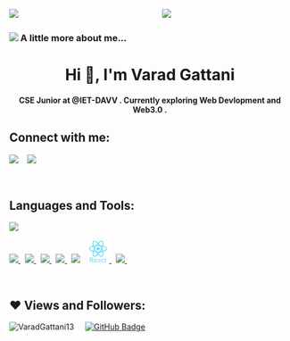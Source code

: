 
<p><em> <img src="https://media.giphy.com/media/WUlplcMpOCEmTGBtBW/giphy.gif" width="30">
 
<img align='right' src="https://media.giphy.com/media/YRMb6dd7zprS00JdGZ/giphy.gif" width="230">


</em></p>


### <img src="https://media.giphy.com/media/VgCDAzcKvsR6OM0uWg/giphy.gif" width="50"> A little more about me...  


<h1 align="center">Hi 👋, I'm Varad Gattani</h1>
<h4 align="center">CSE Junior at @IET-DAVV . Currently exploring Web Devlopment and Web3.0 .
</h4>
<h2>Connect with me:</h2>

<p align="left">

<a href = "https://www.linkedin.com/in/varad-gattani-69597a21a/"><img src="https://img.icons8.com/fluent/48/000000/linkedin.png"/></a>&nbsp; &nbsp;
<a href = "https://www.instagram.com/varadgattani13/"><img src="https://img.icons8.com/fluent/48/000000/instagram-new.png"/></a>&nbsp; &nbsp;
</p>


</br>




<!-- ## Languages and Tools: -->

<h2> Languages and Tools:</h2>
<p align="left"> 
 <a href="https://isocpp.org/" target="-blank"><img src="https://img.icons8.com/color/48/000000/c-plus-plus-logo.png"/></a> &nbsp;
      
   <a href="https://www.w3.org/html/" target="_blank"> <img src="https://img.icons8.com/color/48/000000/html-5.png"/> </a>  &nbsp;
    <a href="https://www.w3schools.com/css/" target="_blank"> <img src="https://img.icons8.com/color/48/000000/css3.png"/> </a> &nbsp;
   <a href="https://developer.mozilla.org/en-US/docs/Web/JavaScript" target="_blank"> <img src="https://img.icons8.com/color/48/000000/javascript.png"/> </a> &nbsp;
  <a href="https://getbootstrap.com" target="_blank"> <img src="https://img.icons8.com/color/48/000000/bootstrap.png"/> </a>  &nbsp;
 <img src="https://img.icons8.com/fluency/2x/node-js.png"/> &nbsp;
  <a href="https://reactjs.org/" target="_blank"> <img src="https://raw.githubusercontent.com/devicons/devicon/master/icons/react/react-original-wordmark.svg" alt="react" width="40" height="40"/> </a> &nbsp;
  <a href="https://git-scm.com/" target="_blank"> <img src="https://img.icons8.com/color/48/000000/git.png"/> </a>  &nbsp;
   </p>
   
   </br>

<!-- </br></br></br> -->
<!-- ## Connect with me: -->

## ❤ Views and Followers:
<p align="left"> <img src="https://komarev.com/ghpvc/?username=VaradGattani13&label=Profile%20views&color=green&style=flat" alt="VaradGattani13" /> &nbsp; &nbsp;


<span>
<a href="https://github.com/VaradGattani13?tab=followers"><img src="https://img.shields.io/github/followers/VaradGattani13?style=social" alt="GitHub Badge"></a></span></p>
<!-- <h2>Connect with me:</h2>

<p align="left">

<a href = "https://www.linkedin.com/in/varad-gattani-69597a21a/"><img src="https://img.icons8.com/fluent/48/000000/linkedin.png"/></a>&nbsp; &nbsp;

<a href = "https://www.instagram.com/varadgattani13/"><img src="https://img.icons8.com/fluent/48/000000/instagram-new.png"/></a>&nbsp; &nbsp;

</p> -->

